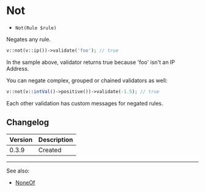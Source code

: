 # Not

- `Not(Rule $rule)`

Negates any rule.

```php
v::not(v::ip())->validate('foo'); // true
```

In the sample above, validator returns true because 'foo' isn't an IP Address.

You can negate complex, grouped or chained validators as well:

```php
v::not(v::intVal()->positive())->validate(-1.5); // true
```

Each other validation has custom messages for negated rules.

## Changelog

Version | Description
--------|-------------
  0.3.9 | Created

***
See also:

- [NoneOf](NoneOf.md)
